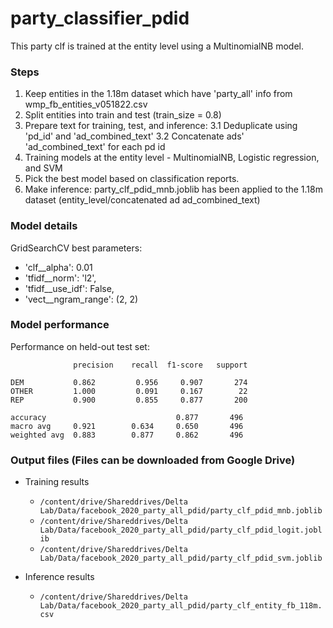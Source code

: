 # party_classifier_pdid

This party clf is trained at the entity level using a MultinomialNB model.

### Steps
1. Keep entities in the 1.18m dataset which have 'party_all' info from wmp_fb_entities_v051822.csv
2. Split entities into train and test (train_size = 0.8)
3. Prepare text for training, test, and inference:
    3.1 Deduplicate using 'pd_id' and 'ad_combined_text'
    3.2 Concatenate ads' 'ad_combined_text' for each pd id
4. Training models at the entity level - MultinomialNB, Logistic regression, and SVM
5. Pick the best model based on classification reports.
6. Make inference: party_clf_pdid_mnb.joblib has been applied to the 1.18m dataset (entity_level/concatenated ad ad_combined_text)

### Model details
GridSearchCV best parameters:
- 'clf__alpha': 0.01
- 'tfidf__norm': 'l2',
- 'tfidf__use_idf': False,
- 'vect__ngram_range': (2, 2)

### Model performance
Performance on held-out test set:
```
              precision    recall  f1-score   support

DEM           0.862         0.956     0.907       274
OTHER         1.000         0.091     0.167        22
REP           0.900         0.855     0.877       200

accuracy                             0.877       496
macro avg     0.921        0.634     0.650       496
weighted avg  0.883        0.877     0.862       496
```

### Output files (Files can be downloaded from Google Drive)
* Training results
    - `/content/drive/Shareddrives/Delta Lab/Data/facebook_2020_party_all_pdid/party_clf_pdid_mnb.joblib`
    - `/content/drive/Shareddrives/Delta Lab/Data/facebook_2020_party_all_pdid/party_clf_pdid_logit.joblib`
    - `/content/drive/Shareddrives/Delta Lab/Data/facebook_2020_party_all_pdid/party_clf_pdid_svm.joblib`

* Inference results
    - `/content/drive/Shareddrives/Delta Lab/Data/facebook_2020_party_all_pdid/party_clf_entity_fb_118m.csv`
